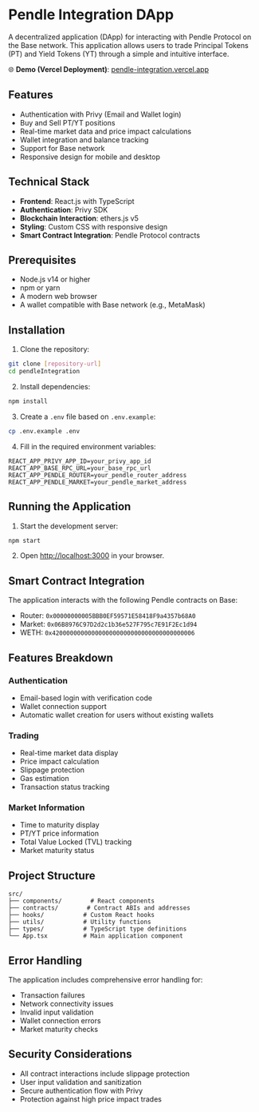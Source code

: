 # Pendle Integration DApp

A decentralized application (DApp) for interacting with Pendle Protocol on the Base network. This application allows users to trade Principal Tokens (PT) and Yield Tokens (YT) through a simple and intuitive interface.

🌐 **Demo (Vercel Deployment)**: [pendle-integration.vercel.app](https://pendle-integration.vercel.app)

## Features

- Authentication with Privy (Email and Wallet login)
- Buy and Sell PT/YT positions
- Real-time market data and price impact calculations
- Wallet integration and balance tracking
- Support for Base network
- Responsive design for mobile and desktop

## Technical Stack

- **Frontend**: React.js with TypeScript
- **Authentication**: Privy SDK
- **Blockchain Interaction**: ethers.js v5
- **Styling**: Custom CSS with responsive design
- **Smart Contract Integration**: Pendle Protocol contracts

## Prerequisites

- Node.js v14 or higher
- npm or yarn
- A modern web browser
- A wallet compatible with Base network (e.g., MetaMask)

## Installation

1. Clone the repository:
```bash
git clone [repository-url]
cd pendleIntegration
```

2. Install dependencies:
```bash
npm install
```

3. Create a `.env` file based on `.env.example`:
```bash
cp .env.example .env
```

4. Fill in the required environment variables:
```
REACT_APP_PRIVY_APP_ID=your_privy_app_id
REACT_APP_BASE_RPC_URL=your_base_rpc_url
REACT_APP_PENDLE_ROUTER=your_pendle_router_address
REACT_APP_PENDLE_MARKET=your_pendle_market_address
```

## Running the Application

1. Start the development server:
```bash
npm start
```

2. Open [http://localhost:3000](http://localhost:3000) in your browser.

## Smart Contract Integration

The application interacts with the following Pendle contracts on Base:

- Router: `0x00000000005BBB0EF59571E58418F9a4357b68A0`
- Market: `0x06B8976C97D2d2c1b36e527F795c7E91F2Ec1d94`
- WETH: `0x4200000000000000000000000000000000000006`

## Features Breakdown

### Authentication
- Email-based login with verification code
- Wallet connection support
- Automatic wallet creation for users without existing wallets

### Trading
- Real-time market data display
- Price impact calculation
- Slippage protection
- Gas estimation
- Transaction status tracking

### Market Information
- Time to maturity display
- PT/YT price information
- Total Value Locked (TVL) tracking
- Market maturity status

## Project Structure

```
src/
├── components/        # React components
├── contracts/        # Contract ABIs and addresses
├── hooks/           # Custom React hooks
├── utils/           # Utility functions
├── types/           # TypeScript type definitions
└── App.tsx          # Main application component
```

## Error Handling

The application includes comprehensive error handling for:
- Transaction failures
- Network connectivity issues
- Invalid input validation
- Wallet connection errors
- Market maturity checks

## Security Considerations

- All contract interactions include slippage protection
- User input validation and sanitization
- Secure authentication flow with Privy
- Protection against high price impact trades

